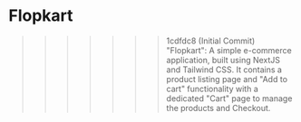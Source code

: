 # Flopkart
>>>>>>> 1cdfdc8 (Initial Commit)
"Flopkart": A simple e-commerce application, built using NextJS and Tailwind CSS. It contains a product listing page and "Add to cart" functionality with a dedicated "Cart" page to manage the products and Checkout.
